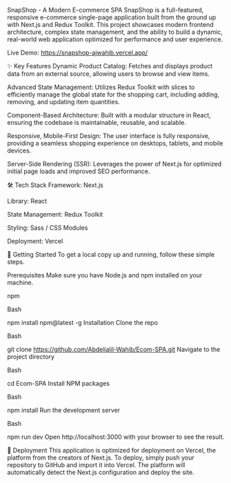 SnapShop - A Modern E-commerce SPA
SnapShop is a full-featured, responsive e-commerce single-page application built from the ground up with Next.js and Redux Toolkit. This project showcases modern frontend architecture, complex state management, and the ability to build a dynamic, real-world web application optimized for performance and user experience.

Live Demo: https://snapshop-ajwahib.vercel.app/

✨ Key Features
Dynamic Product Catalog: Fetches and displays product data from an external source, allowing users to browse and view items.

Advanced State Management: Utilizes Redux Toolkit with slices to efficiently manage the global state for the shopping cart, including adding, removing, and updating item quantities.

Component-Based Architecture: Built with a modular structure in React, ensuring the codebase is maintainable, reusable, and scalable.

Responsive, Mobile-First Design: The user interface is fully responsive, providing a seamless shopping experience on desktops, tablets, and mobile devices.

Server-Side Rendering (SSR): Leverages the power of Next.js for optimized initial page loads and improved SEO performance.

🛠️ Tech Stack
Framework: Next.js

Library: React

State Management: Redux Toolkit

Styling: Sass / CSS Modules

Deployment: Vercel

🚀 Getting Started
To get a local copy up and running, follow these simple steps.

Prerequisites
Make sure you have Node.js and npm installed on your machine.

npm

Bash

npm install npm@latest -g
Installation
Clone the repo

Bash

git clone https://github.com/Abdeljalil-Wahib/Ecom-SPA.git
Navigate to the project directory

Bash

cd Ecom-SPA
Install NPM packages

Bash

npm install
Run the development server

Bash

npm run dev
Open http://localhost:3000 with your browser to see the result.

🚢 Deployment
This application is optimized for deployment on Vercel, the platform from the creators of Next.js. To deploy, simply push your repository to GitHub and import it into Vercel. The platform will automatically detect the Next.js configuration and deploy the site.

